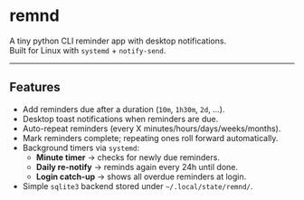 # remnd

A tiny python CLI reminder app with desktop notifications.  
Built for Linux with `systemd` + `notify-send`.

---

## Features

- Add reminders due after a duration (`10m`, `1h30m`, `2d`, …).
- Desktop toast notifications when reminders are due.
- Auto-repeat reminders (every X minutes/hours/days/weeks/months).
- Mark reminders complete; repeating ones roll forward automatically.
- Background timers via `systemd`:
  - **Minute timer** → checks for newly due reminders.
  - **Daily re-notify** → reminds again every 24h until done.
  - **Login catch-up** → shows all overdue reminders at login.
- Simple `sqlite3` backend stored under `~/.local/state/remnd/`.

